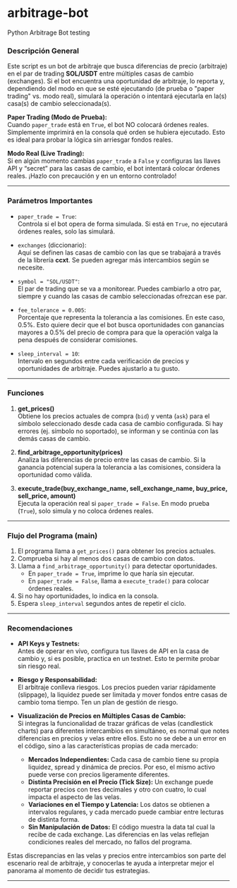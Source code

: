 # arbitrage-bot
 Python Arbitrage Bot testing

### Descripción General

Este script es un bot de arbitraje que busca diferencias de precio (arbitraje) en el par de trading **SOL/USDT** entre múltiples casas de cambio (exchanges). Si el bot encuentra una oportunidad de arbitraje, lo reporta y, dependiendo del modo en que se esté ejecutando (de prueba o "paper trading" vs. modo real), simulará la operación o intentará ejecutarla en la(s) casa(s) de cambio seleccionada(s).

**Paper Trading (Modo de Prueba):**  
Cuando `paper_trade` está en `True`, el bot NO colocará órdenes reales. Simplemente imprimirá en la consola qué orden se hubiera ejecutado. Esto es ideal para probar la lógica sin arriesgar fondos reales.

**Modo Real (Live Trading):**  
Si en algún momento cambias `paper_trade` a `False` y configuras las llaves API y “secret” para las casas de cambio, el bot intentará colocar órdenes reales. ¡Hazlo con precaución y en un entorno controlado!

---

### Parámetros Importantes

- `paper_trade = True`:  
  Controla si el bot opera de forma simulada. Si está en `True`, no ejecutará órdenes reales, solo las simulará.
  
- `exchanges` (diccionario):  
  Aquí se definen las casas de cambio con las que se trabajará a través de la librería **ccxt**. Se pueden agregar más intercambios según se necesite.
  
- `symbol = "SOL/USDT"`:  
  El par de trading que se va a monitorear. Puedes cambiarlo a otro par, siempre y cuando las casas de cambio seleccionadas ofrezcan ese par.
  
- `fee_tolerance = 0.005`:  
  Porcentaje que representa la tolerancia a las comisiones. En este caso, 0.5%. Esto quiere decir que el bot busca oportunidades con ganancias mayores a 0.5% del precio de compra para que la operación valga la pena después de considerar comisiones.
  
- `sleep_interval = 10`:  
  Intervalo en segundos entre cada verificación de precios y oportunidades de arbitraje. Puedes ajustarlo a tu gusto.

---

### Funciones

1. **get_prices()**  
   Obtiene los precios actuales de compra (`bid`) y venta (`ask`) para el símbolo seleccionado desde cada casa de cambio configurada. Si hay errores (ej. símbolo no soportado), se informan y se continúa con las demás casas de cambio.

2. **find_arbitrage_opportunity(prices)**  
   Analiza las diferencias de precio entre las casas de cambio. Si la ganancia potencial supera la tolerancia a las comisiones, considera la oportunidad como válida.

3. **execute_trade(buy_exchange_name, sell_exchange_name, buy_price, sell_price, amount)**  
   Ejecuta la operación real si `paper_trade = False`. En modo prueba (`True`), solo simula y no coloca órdenes reales.

---

### Flujo del Programa (main)

1. El programa llama a `get_prices()` para obtener los precios actuales.
2. Comprueba si hay al menos dos casas de cambio con datos.
3. Llama a `find_arbitrage_opportunity()` para detectar oportunidades.
   - En `paper_trade = True`, imprime lo que haría sin ejecutar.
   - En `paper_trade = False`, llama a `execute_trade()` para colocar órdenes reales.
4. Si no hay oportunidades, lo indica en la consola.
5. Espera `sleep_interval` segundos antes de repetir el ciclo.

---

### Recomendaciones

- **API Keys y Testnets:**  
  Antes de operar en vivo, configura tus llaves de API en la casa de cambio y, si es posible, practica en un testnet. Esto te permite probar sin riesgo real.

- **Riesgo y Responsabilidad:**  
  El arbitraje conlleva riesgos. Los precios pueden variar rápidamente (slippage), la liquidez puede ser limitada y mover fondos entre casas de cambio toma tiempo. Ten un plan de gestión de riesgo.

- **Visualización de Precios en Múltiples Casas de Cambio:**  
  Si integras la funcionalidad de trazar gráficas de velas (candlestick charts) para diferentes intercambios en simultáneo, es normal que notes diferencias en precios y velas entre ellos. Esto no se debe a un error en el código, sino a las características propias de cada mercado:

  - **Mercados Independientes:** Cada casa de cambio tiene su propia liquidez, spread y dinámica de precios. Por eso, el mismo activo puede verse con precios ligeramente diferentes.
  - **Distinta Precisión en el Precio (Tick Size):** Un exchange puede reportar precios con tres decimales y otro con cuatro, lo cual impacta el aspecto de las velas.
  - **Variaciones en el Tiempo y Latencia:** Los datos se obtienen a intervalos regulares, y cada mercado puede cambiar entre lecturas de distinta forma.
  - **Sin Manipulación de Datos:** El código muestra la data tal cual la recibe de cada exchange. Las diferencias en las velas reflejan condiciones reales del mercado, no fallos del programa.

Estas discrepancias en las velas y precios entre intercambios son parte del escenario real de arbitraje, y conocerlas te ayuda a interpretar mejor el panorama al momento de decidir tus estrategias.

---
